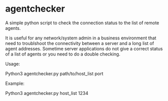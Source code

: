 # agentchecker

A simple python script to check the connection status to the list of remote agents.

It is useful for any network/system admin in a business environment that need to troublshoot the connectivity between a server and a long list of agent addresses. Sometime server applications do not give a correct status of a list of agents or you need to do a double checking.

Usage:

Python3 agentchecker.py path/to/host_list port

Example:

Python3 agentchecker.py host_list 1234
